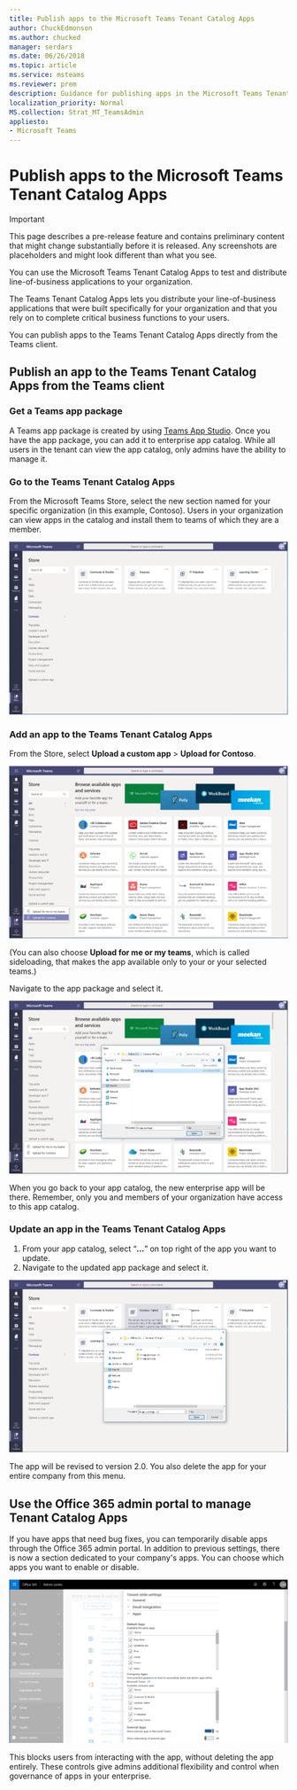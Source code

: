 ```yaml
---
title: Publish apps to the Microsoft Teams Tenant Catalog Apps 
author: ChuckEdmonson
ms.author: chucked
manager: serdars
ms.date: 06/26/2018
ms.topic: article
ms.service: msteams
ms.reviewer: prem
description: Guidance for publishing apps in the Microsoft Teams Tenant Catalog Apps. 
localization_priority: Normal
MS.collection: Strat_MT_TeamsAdmin
appliesto: 
- Microsoft Teams
---
```


Publish apps to the Microsoft Teams Tenant Catalog Apps
=======================================================

> [!IMPORTANT]
> This page describes a pre-release feature and contains preliminary content that might change substantially before it is released. Any screenshots are placeholders and might look different than what you see.

You can use the Microsoft Teams Tenant Catalog Apps to test and distribute line-of-business applications to your organization. 

The Teams Tenant Catalog Apps lets you distribute your line-of-business applications that were built specifically for your organization and that you rely on to complete critical business functions to your users. 
 
You can publish apps to the Teams Tenant Catalog Apps directly from the Teams client.

## Publish an app to the Teams Tenant Catalog Apps from the Teams client

### Get a Teams app package

A Teams app package is created by using [Teams App Studio](https://docs.microsoft.com/en-us/microsoftteams/platform/get-started/get-started-app-studio). 
Once you have the app package, you can add it to enterprise app catalog. While all users in the tenant can view the app catalog, only admins have the ability to manage it.

### Go to the Teams Tenant Catalog Apps

From the Microsoft Teams Store, select the new section named for your specific organization (in this example, Contoso). Users in your organization can view apps in the catalog and install them to teams of which they are a member. 

![Screenshot of the Teams App Store showing the app catalog.](media/private-app-store-teams-image01.png)

### Add an app to the Teams Tenant Catalog Apps

From the Store, select **Upload a custom app** > **Upload for Contoso**.

![Screenshot of the Teams App Store showing the app catalog.](media/private-app-store-teams-image02.png)

(You can also choose **Upload for me or my teams**, which is called sideloading, that makes the app available only to your or your selected teams.) 

Navigate to the app package and select it.

![Screenshot of the Teams App Store showing the app catalog.](media/private-app-store-teams-image03.png)

When you go back to your app catalog, the new enterprise app will be there. Remember, only you and members of your organization have access to this app catalog.

### Update an app in the Teams Tenant Catalog Apps

1. From your app catalog, select “**…**” on top right of the app you want to update.
2. Navigate to the updated app package and select it.

![Screenshot of the Teams App Store showing the app catalog.](media/private-app-store-teams-image04.png)

The app will be revised to version 2.0. You also delete the app for your entire company from this menu.

## Use the Office 365 admin portal to manage Tenant Catalog Apps

If you have apps that need bug fixes, you can temporarily disable apps through the Office 365 admin portal. In addition to previous settings, there is now a section dedicated to your company's apps. You can choose which apps you want to enable or disable.

![Screenshot of the Teams App Store showing the app catalog.](media/private-app-store-teams-image05.png)

This blocks users from interacting with the app, without deleting the app entirely. These controls give admins additional flexibility and control when governance of apps in your enterprise. 


